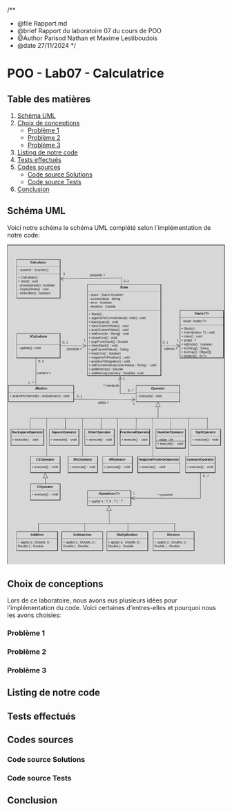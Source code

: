 /**
* @file Rapport.md
* @brief Rapport du laboratoire 07 du cours de POO
* @Author Parisod Nathan et Maxime Lestiboudois
* @date 27/11/2024
*/

# POO - Lab07 - Calculatrice

## Table des matières

1. [Schéma UML](#schéma-uml)
2. [Choix de conceptions](#choix-de-conceptions)
    - [Problème 1](#problème-1)
    - [Problème 2](#problème-2)
    - [Problème 3](#problème-3)
3. [Listing de notre code](#listing-de-notre-code)
4. [Tests effectués](#tests-effectués)
5. [Codes sources](#codes-sources)
    - [Code source Solutions](#code-source-solutions)
    - [Code source Tests](#code-source-tests)
6. [Conclusion](#Conclusion)

## Schéma UML

Voici notre schéma le schéma UML complété selon l'implémentation de notre code:

![Diagramme UML](images/diagram.png)

## Choix de conceptions

Lors de ce laboratoire, nous avons eus plusieurs idées pour l'implémentation du code. Voici certaines d'entres-elles et
pourquoi nous les avons choisies:

### Problème 1

### Problème 2

### Problème 3

## Listing de notre code

## Tests effectués

## Codes sources

### Code source Solutions

### Code source Tests

## Conclusion
